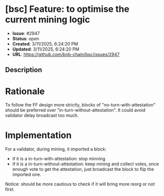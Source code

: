 # [bsc] Feature: to optimise the current mining logic

- **Issue**: #2947
- **Status**: open
- **Created**: 3/11/2025, 6:24:20 PM
- **Updated**: 3/11/2025, 6:24:20 PM
- **URL**: https://github.com/bnb-chain/bsc/issues/2947

## Description

# Rationale
To follow the FF design more strictly, blocks of "no-turn-with-attestation" should be preferred over "in-turn-without-attestation".
It could avoid validator delay broadcast too much.

# Implementation
For a validator, during mining, it imported a block:
-  if it is a in-turn-with-attestation: stop minning
- if it is a in-turn-without-attestation: keep mining and collect votes, once enough vote to get the attestation, just broadcast the block to flip the imported one.

Notice: should be more cautious to check if it will bring more reorg or not first.